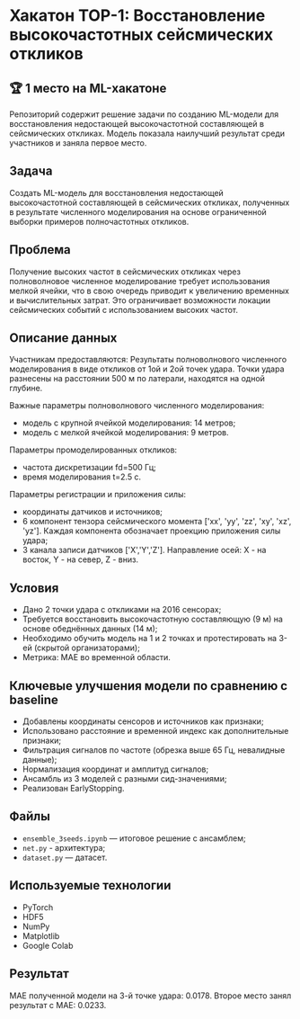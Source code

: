 # Хакатон TOP-1: Восстановление высокочастотных сейсмических откликов

## 🏆 1 место на ML-хакатоне
Репозиторий содержит решение задачи по созданию ML-модели для восстановления недостающей высокочастотной составляющей в сейсмических откликах. Модель показала наилучший результат среди участников и заняла первое место.

## Задача
Создать ML-модель для восстановления недостающей высокочастотной составляющей в сейсмических откликах, полученных в результате численного моделирования на основе ограниченной выборки примеров полночастотных откликов.

## Проблема
Получение высоких частот в сейсмических откликах через полноволновое численное моделирование требует использования мелкой ячейки, что в свою очередь приводит к увеличению временных и вычислительных затрат. Это ограничивает возможности локации сейсмических событий с использованием высоких частот.

## Описание данных
Участникам предоставляются:
Результаты полноволнового численного моделирования в виде откликов от 1ой и 2ой точек удара. Точки удара разнесены на расстоянии 500 м по латерали, находятся на одной глубине.

Важные параметры полноволнового численного моделирования:
- модель с крупной ячейкой моделирования: 14 метров;
- модель с мелкой ячейкой моделирования: 9 метров.

Параметры промоделированных откликов:
- частота дискретизации fd=500 Гц;
- время моделирования t=2.5 c.

Параметры регистрации и приложения силы:
- координаты датчиков и источников;
- 6 компонент тензора сейсмического момента ['xx', 'yy', 'zz', 'xy', 'xz', 'yz']. Каждая компонента обозначает проекцию приложения силы удара;
- 3 канала записи датчиков ['X','Y','Z']. Направление осей: X - на восток, Y - на север, Z - вниз.

## Условия
- Дано 2 точки удара с откликами на 2016 сенсорах;
- Требуется восстановить высокочастотную составляющую (9 м) на основе обеднённых данных (14 м);
- Необходимо обучить модель на 1 и 2 точках и протестировать на 3-ей (скрытой организаторами);
- Метрика: MAE во временной области.

## Ключевые улучшения модели по сравнению с baseline
- Добавлены координаты сенсоров и источников как признаки;
- Использовано расстояние и временной индекс как дополнительные признаки;
- Фильтрация сигналов по частоте (обрезка выше 65 Гц, невалидные данные);
- Нормализация координат и амплитуд сигналов;
- Ансамбль из 3 моделей с разными сид-значениями;
- Реализован EarlyStopping.

## Файлы
- `ensemble_3seeds.ipynb` — итоговое решение с ансамблем;
- `net.py` - архитектура;
- `dataset.py` — датасет.

## Используемые технологии
- PyTorch
- HDF5
- NumPy 
- Matplotlib
- Google Colab

## Результат
MAE полученной модели на 3-й точке удара: 0.0178. Второе место занял результат с МАЕ: 0.0233. 
